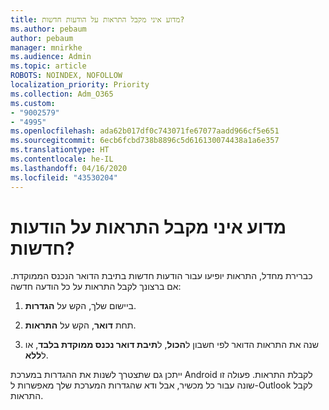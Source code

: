 ```yaml
---
title: מדוע איני מקבל התראות על הודעות חדשות?
ms.author: pebaum
author: pebaum
manager: mnirkhe
ms.audience: Admin
ms.topic: article
ROBOTS: NOINDEX, NOFOLLOW
localization_priority: Priority
ms.collection: Adm_O365
ms.custom:
- "9002579"
- "4995"
ms.openlocfilehash: ada62b017df0c743071fe67077aadd966cf5e651
ms.sourcegitcommit: 6ecb6fcbd738b8896c5d616130074438a1a6e357
ms.translationtype: HT
ms.contentlocale: he-IL
ms.lasthandoff: 04/16/2020
ms.locfileid: "43530204"
---
```

# <a name="why-dont-i-get-new-message-notifications"></a>מדוע איני מקבל התראות על הודעות חדשות?

כברירת מחדל, התראות יופיעו עבור הודעות חדשות בתיבת הדואר הנכנס הממוקדת. אם ברצונך לקבל התראות על כל הודעה חדשה:

1. ביישום שלך, הקש על **הגדרות**.

2. תחת **דואר**, הקש על **התראות**.

3. שנה את התראות הדואר לפי חשבון ל**הכול**, ל**תיבת דואר נכנס ממוקדת בלבד**, או ל**ללא**.

ייתכן גם שתצטרך לשנות את ההגדרות במערכת Android לקבלת התראות. פעולה זו שונה עבור כל מכשיר, אבל ודא שהגדרות המערכת שלך מאפשרות ל-Outlook לקבל התראות.
